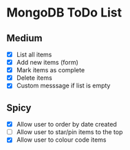 # MongoDB ToDo List

## Medium

- [x] List all items
- [x] Add new items (form)
- [x] Mark items as complete
- [x] Delete items
- [x] Custom messsage if list is empty

## Spicy

- [x] Allow user to order by date created
- [ ] Allow user to star/pin items to the top
- [x] Allow user to colour code items